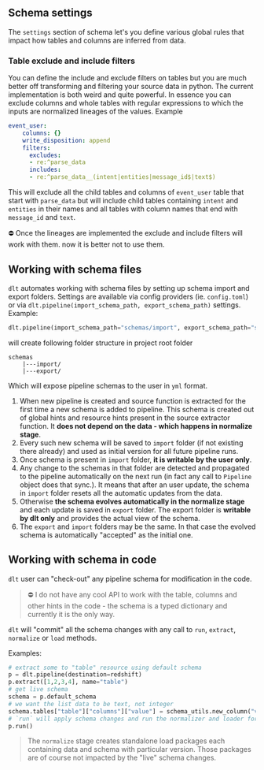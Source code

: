 
## Schema settings
The `settings` section of schema let's you define various global rules that impact how tables and columns are inferred from data.

### Table exclude and include filters
You can define the include and exclude filters on tables but you are much better off transforming and filtering your source data in python. The current implementation is both weird and quite powerful. In essence you can exclude columns and whole tables with regular expressions to which the inputs are normalized lineages of the values.
Example
```yaml
event_user:
    columns: {}
    write_disposition: append
    filters:
      excludes:
      - re:^parse_data
      includes:
      - re:^parse_data__(intent|entities|message_id$|text$)
```

This will exclude all the child tables and columns of `event_user` table that start with `parse_data` but will include child tables containing `intent` and `entities` in their names and all tables with column names that end with `message_id` and `text`.

⛔ Once the lineages are implemented the exclude and include filters will work with them. now it is better not to use them.

## Working with schema files
`dlt` automates working with schema files by setting up schema import and export folders. Settings are available via config providers (ie. `config.toml`) or via `dlt.pipeline(import_schema_path, export_schema_path)` settings. Example:
```python
dlt.pipeline(import_schema_path="schemas/import", export_schema_path="schemas/export")
```
will create following folder structure in project root folder
```
schemas
    |---import/
    |---export/
```

Which will expose pipeline schemas to the user in `yml` format.

1. When new pipeline is created and source function is extracted for the first time a new schema is added to pipeline. This schema is created out of global hints and resource hints present in the source extractor function. It **does not depend on the data - which happens in normalize stage**.
2. Every such new schema will be saved to `import` folder (if not existing there already) and used as initial version for all future pipeline runs.
3. Once schema is present in `import` folder, **it is writable by the user only**.
4. Any change to the schemas in that folder are detected and propagated to the pipeline automatically on the next run (in fact any call to `Pipeline` object does that sync.). It means that after an user update, the schema in `import` folder resets all the automatic updates from the data.
4. Otherwise **the schema evolves automatically in the normalize stage** and each update is saved in `export` folder. The export folder is **writable by dlt only** and provides the actual view of the schema.
5. The `export` and `import` folders may be the same. In that case the evolved schema is automatically "accepted" as the initial one.


## Working with schema in code
`dlt` user can "check-out" any pipeline schema for modification in the code.

> ⛔ I do not have any cool API to work with the table, columns and other hints in the code - the schema is a typed dictionary and currently it is the only way.

`dlt` will "commit" all the schema changes with any call to `run`, `extract`, `normalize` or `load` methods.

Examples:

```python
# extract some to "table" resource using default schema
p = dlt.pipeline(destination=redshift)
p.extract([1,2,3,4], name="table")
# get live schema
schema = p.default_schema
# we want the list data to be text, not integer
schema.tables["table"]["columns"]["value"] = schema_utils.new_column("value", "text")
# `run` will apply schema changes and run the normalizer and loader for already extracted data
p.run()
```

> The `normalize` stage creates standalone load packages each containing data and schema with particular version. Those packages are of course not impacted by the "live" schema changes.
